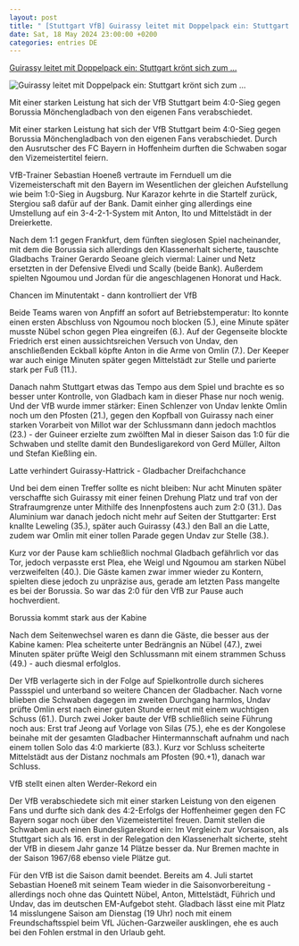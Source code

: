 ```yaml
---
layout: post
title: " [Stuttgart VfB] Guirassy leitet mit Doppelpack ein: Stuttgart krönt sich zum ..."
date: Sat, 18 May 2024 23:00:00 +0200
categories: entries DE
---
```

[Guirassy leitet mit Doppelpack ein: Stuttgart krönt sich zum ...](https://www.kicker.de/stuttgart-gegen-mgladbach-2024-bundesliga-4862270/spielbericht)

![Guirassy leitet mit Doppelpack ein: Stuttgart krönt sich zum ...](https://derivates.kicker.de/image/upload/c_crop%2Cx_118%2Cy_742%2Cw_3414%2Ch_1920/w_1200%2Cq_auto/v1/2024/05/18/8a9335a1-e220-4cd3-94fa-0fafac4b7b19.jpeg)

Mit einer starken Leistung hat sich der VfB Stuttgart beim 4:0-Sieg gegen Borussia Mönchengladbach von den eigenen Fans verabschiedet.

Mit einer starken Leistung hat sich der VfB Stuttgart beim 4:0-Sieg gegen Borussia Mönchengladbach von den eigenen Fans verabschiedet. Durch den Ausrutscher des FC Bayern in Hoffenheim durften die Schwaben sogar den Vizemeistertitel feiern.

VfB-Trainer Sebastian Hoeneß vertraute im Fernduell um die Vizemeisterschaft mit den Bayern im Wesentlichen der gleichen Aufstellung wie beim 1:0-Sieg in Augsburg. Nur Karazor kehrte in die Startelf zurück, Stergiou saß dafür auf der Bank. Damit einher ging allerdings eine Umstellung auf ein 3-4-2-1-System mit Anton, Ito und Mittelstädt in der Dreierkette.

Nach dem 1:1 gegen Frankfurt, dem fünften sieglosen Spiel nacheinander, mit dem die Borussia sich allerdings den Klassenerhalt sicherte, tauschte Gladbachs Trainer Gerardo Seoane gleich viermal: Lainer und Netz ersetzten in der Defensive Elvedi und Scally (beide Bank). Außerdem spielten Ngoumou und Jordan für die angeschlagenen Honorat und Hack.

Chancen im Minutentakt - dann kontrolliert der VfB

Beide Teams waren von Anpfiff an sofort auf Betriebstemperatur: Ito konnte einen ersten Abschluss von Ngoumou noch blocken (5.), eine Minute später musste Nübel schon gegen Plea eingreifen (6.). Auf der Gegenseite blockte Friedrich erst einen aussichtsreichen Versuch von Undav, den anschließenden Eckball köpfte Anton in die Arme von Omlin (7.). Der Keeper war auch einige Minuten später gegen Mittelstädt zur Stelle und parierte stark per Fuß (11.).

Danach nahm Stuttgart etwas das Tempo aus dem Spiel und brachte es so besser unter Kontrolle, von Gladbach kam in dieser Phase nur noch wenig. Und der VfB wurde immer stärker: Einen Schlenzer von Undav lenkte Omlin noch um den Pfosten (21.), gegen den Kopfball von Guirassy nach einer starken Vorarbeit von Millot war der Schlussmann dann jedoch machtlos (23.) - der Guineer erzielte zum zwölften Mal in dieser Saison das 1:0 für die Schwaben und stellte damit den Bundesligarekord von Gerd Müller, Ailton und Stefan Kießling ein.

Latte verhindert Guirassy-Hattrick - Gladbacher Dreifachchance

Und bei dem einen Treffer sollte es nicht bleiben: Nur acht Minuten später verschaffte sich Guirassy mit einer feinen Drehung Platz und traf von der Strafraumgrenze unter Mithilfe des Innenpfostens auch zum 2:0 (31.). Das Aluminium war danach jedoch nicht mehr auf Seiten der Stuttgarter: Erst knallte Leweling (35.), später auch Guirassy (43.) den Ball an die Latte, zudem war Omlin mit einer tollen Parade gegen Undav zur Stelle (38.).

Kurz vor der Pause kam schließlich nochmal Gladbach gefährlich vor das Tor, jedoch verpasste erst Plea, ehe Weigl und Ngoumou am starken Nübel verzweifelten (40.). Die Gäste kamen zwar immer wieder zu Kontern, spielten diese jedoch zu unpräzise aus, gerade am letzten Pass mangelte es bei der Borussia. So war das 2:0 für den VfB zur Pause auch hochverdient.

Borussia kommt stark aus der Kabine

Nach dem Seitenwechsel waren es dann die Gäste, die besser aus der Kabine kamen: Plea scheiterte unter Bedrängnis an Nübel (47.), zwei Minuten später prüfte Weigl den Schlussmann mit einem strammen Schuss (49.) - auch diesmal erfolglos.

Der VfB verlagerte sich in der Folge auf Spielkontrolle durch sicheres Passspiel und unterband so weitere Chancen der Gladbacher. Nach vorne blieben die Schwaben dagegen im zweiten Durchgang harmlos, Undav prüfte Omlin erst nach einer guten Stunde erneut mit einem wuchtigen Schuss (61.). Durch zwei Joker baute der VfB schließlich seine Führung noch aus: Erst traf Jeong auf Vorlage von Silas (75.), ehe es der Kongolese beinahe mit der gesamten Gladbacher Hintermannschaft aufnahm und nach einem tollen Solo das 4:0 markierte (83.). Kurz vor Schluss scheiterte Mittelstädt aus der Distanz nochmals am Pfosten (90.+1), danach war Schluss.

VfB stellt einen alten Werder-Rekord ein

Der VfB verabschiedete sich mit einer starken Leistung von den eigenen Fans und durfte sich dank des 4:2-Erfolgs der Hoffenheimer gegen den FC Bayern sogar noch über den Vizemeistertitel freuen. Damit stellen die Schwaben auch einen Bundesligarekord ein: Im Vergleich zur Vorsaison, als Stuttgart sich als 16. erst in der Relegation den Klassenerhalt sicherte, steht der VfB in diesem Jahr ganze 14 Plätze besser da. Nur Bremen machte in der Saison 1967/68 ebenso viele Plätze gut.

Für den VfB ist die Saison damit beendet. Bereits am 4. Juli startet Sebastian Hoeneß mit seinem Team wieder in die Saisonvorbereitung - allerdings noch ohne das Quintett Nübel, Anton, Mittelstädt, Führich und Undav, das im deutschen EM-Aufgebot steht. Gladbach lässt eine mit Platz 14 misslungene Saison am Dienstag (19 Uhr) noch mit einem Freundschaftsspiel beim VfL Jüchen-Garzweiler ausklingen, ehe es auch bei den Fohlen erstmal in den Urlaub geht.

